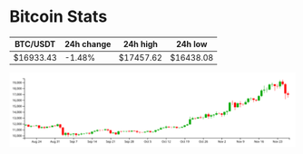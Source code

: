 # Bitcoin Stats

BTC/USDT|24h change|24h high|24h low|
|---|---|---|---|
|$16933.43|-1.48%|$17457.62|$16438.08|

<img src="./chart.svg">
